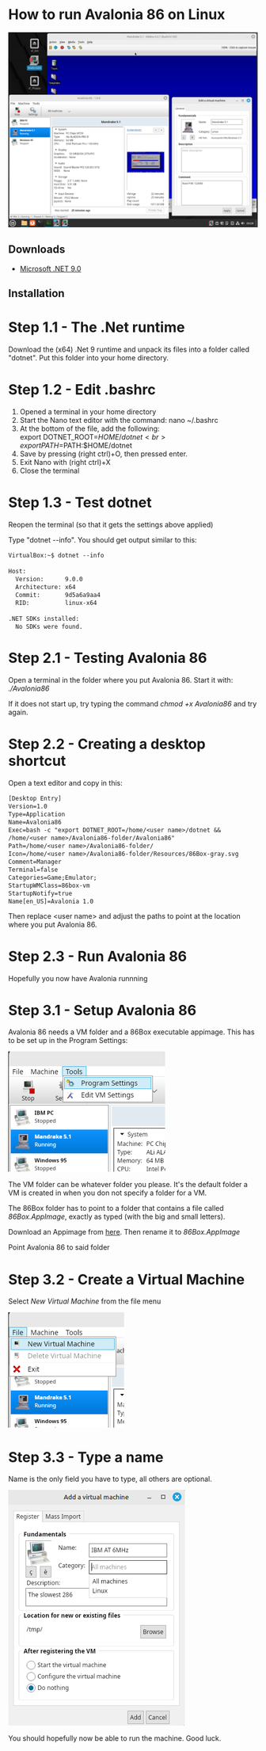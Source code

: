 # How to run Avalonia 86 on Linux

![Desktop](/images/Linux.png?raw=true)

## Downloads
 - [Microsoft .NET 9.0](https://dotnet.microsoft.com/en-us/download/dotnet/9.0)

## Installation

# Step 1.1 - The .Net runtime

Download the (x64) .Net 9 runtime and unpack its files into a folder called "dotnet". Put this folder into your home directory.

# Step 1.2 - Edit .bashrc

 1. Opened a terminal in your home directory
 2. Start the Nano text editor with the command: nano ~/.bashrc
 3. At the bottom of the file, add the following:<br>
    export DOTNET_ROOT=$HOME/dotnet<br>
    export PATH=$PATH:$HOME/dotnet
 4. Save by pressing (right ctrl)+O, then pressed enter.
 5. Exit Nano with (right ctrl)+X
 6. Close the terminal

# Step 1.3 - Test dotnet

Reopen the terminal (so that it gets the settings above applied)

Type "dotnet --info". You should get output similar to this:
```
VirtualBox:~$ dotnet --info

Host:
  Version:      9.0.0
  Architecture: x64
  Commit:       9d5a6a9aa4
  RID:          linux-x64

.NET SDKs installed:
  No SDKs were found.
```

# Step 2.1 - Testing Avalonia 86

Open a terminal in the folder where you put Avalonia 86. Start it with: *./Avalonia86*

If it does not start up, try typing the command *chmod +x Avalonia86* and try again.

# Step 2.2 - Creating a desktop shortcut

Open a text editor and copy in this:
```
[Desktop Entry]
Version=1.0
Type=Application
Name=Avalonia86
Exec=bash -c "export DOTNET_ROOT=/home/<user name>/dotnet && /home/<user name>/Avalonia86-folder/Avalonia86"
Path=/home/<user name>/Avalonia86-folder/
Icon=/home/<user name>/Avalonia86-folder/Resources/86Box-gray.svg
Comment=Manager
Terminal=false
Categories=Game;Emulator;
StartupWMClass=86box-vm
StartupNotify=true
Name[en_US]=Avalonia 1.0
```

Then replace &lt;user name&gt; and adjust the paths to point at the location where you put Avalonia 86.

# Step 2.3 - Run Avalonia 86

Hopefully you now have Avalonia runnning

# Step 3.1 - Setup Avalonia 86

Avalonia 86 needs a VM folder and a 86Box executable appimage. This has to be set up in the Program Settings:

![Tools menu](/images/Linux_2.png?raw=true)

The VM folder can be whatever folder you please. It's the default folder a VM is created in when you don not specify a folder for a VM.

The 86Box folder has to point to a folder that contains a file called *86Box.AppImage*, exactly as typed (with the big and small letters).

Download an Appimage from [here](https://github.com/86Box/86Box/releases/tag/v4.2.1). Then rename it to *86Box.AppImage*

Point Avalonia 86 to said folder

# Step 3.2 - Create a Virtual Machine

Select *New Virtual Machine* from the file menu

![File menu](/images/Linux_3.png?raw=true)

# Step 3.3 - Type a name

Name is the only field you have to type, all others are optional.

![File menu](/images/Linux_4.png?raw=true)

You should hopefully now be able to run the machine. Good luck.